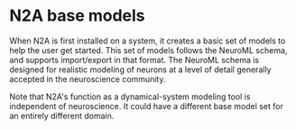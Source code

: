 # N2A base models

When N2A is first installed on a system, it creates a basic set of models to help the user get started. This set of models follows the NeuroML schema, and supports import/export in that format. The NeuroML schema is designed for realistic modeling of neurons at a level of detail generally accepted in the neuroscience community.

Note that N2A's function as a dynamical-system modeling tool is independent of neuroscience. It could have a different base model set for an entirely different domain.
